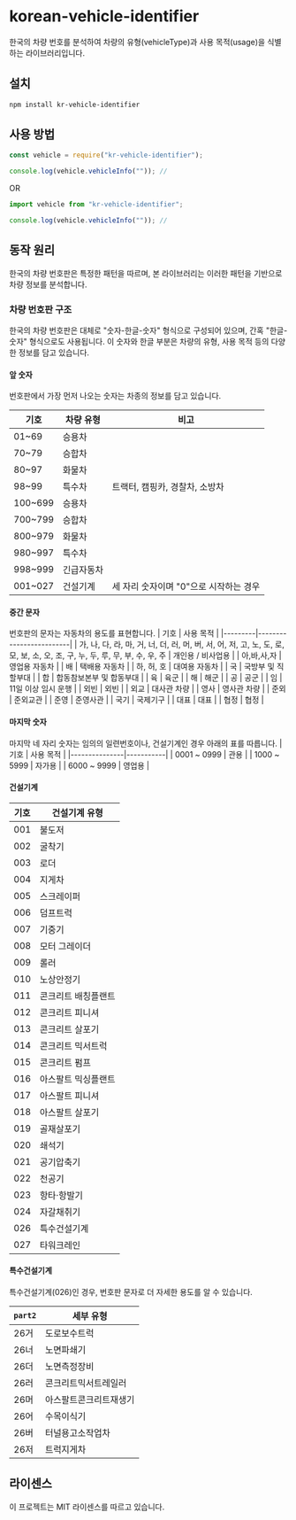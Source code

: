 # korean-vehicle-identifier

한국의 차량 번호를 분석하여 차량의 유형(vehicleType)과 사용 목적(usage)을 식별하는 라이브러리입니다.

## 설치

```bash
npm install kr-vehicle-identifier
```

## 사용 방법

```javascript
const vehicle = require("kr-vehicle-identifier");

console.log(vehicle.vehicleInfo("")); //
```

OR

```javascript
import vehicle from "kr-vehicle-identifier";

console.log(vehicle.vehicleInfo("")); //
```

## 동작 원리

한국의 차량 번호판은 특정한 패턴을 따르며, 본 라이브러리는 이러한 패턴을 기반으로 차량 정보를 분석합니다.

### 차량 번호판 구조

한국의 차량 번호판은 대체로 "숫자-한글-숫자" 형식으로 구성되어 있으며, 간혹 "한글-숫자" 형식으로도 사용됩니다. 이 숫자와 한글 부분은 차량의 유형, 사용 목적 등의 다양한 정보를 담고 있습니다.

#### 앞 숫자

번호판에서 가장 먼저 나오는 숫자는 차종의 정보를 담고 있습니다.

| 기호    | 차량 유형  | 비고                                   |
| ------- | ---------- | -------------------------------------- |
| 01~69   | 승용차     |                                        |
| 70~79   | 승합차     |                                        |
| 80~97   | 화물차     |                                        |
| 98~99   | 특수차     | 트랙터, 캠핑카, 경찰차, 소방차         |
| 100~699 | 승용차     |                                        |
| 700~799 | 승합차     |                                        |
| 800~979 | 화물차     |                                        |
| 980~997 | 특수차     |                                        |
| 998~999 | 긴급자동차 |                                        |
| 001~027 | 건설기계   | 세 자리 숫자이며 "0"으로 시작하는 경우 |

#### 중간 문자

번호판의 문자는 자동차의 용도를 표현합니다.
| 기호 | 사용 목적 |
|---------|-------------------------|
| 가, 나, 다, 라, 마, 거, 너, 더, 러, 머, 버, 서, 어, 저, 고, 노, 도, 로, 모, 보, 소, 오, 조, 구, 누, 두, 루, 무, 부, 수, 우, 주 | 개인용 / 비사업용 |
| 아,바,사,자 | 영업용 자동차 |
| 배 | 택배용 자동차 |
| 하, 허, 호 | 대여용 자동차 |
| 국 | 국방부 및 직할부대 |
| 합 | 합동참보본부 및 합동부대 |
| 육 | 육군 |
| 해 | 해군 |
| 공 | 공군 |
| 임 | 11일 이상 임시 운행 |
| 외빈 | 외빈 |
| 외교 | 대사관 차량 |
| 영사 | 영사관 차량 |
| 준외 | 준외교관 |
| 준영 | 준영사관 |
| 국기 | 국제기구 |
| 대표 | 대표 |
| 협정 | 협정 |

#### 마지막 숫자

마지막 네 자리 숫자는 임의의 일련번호이나, 건설기계인 경우 아래의 표를 따릅니다.
| 기호 | 사용 목적 |
|---------------|-----------|
| 0001 ~ 0999 | 관용 |
| 1000 ~ 5999 | 자가용 |
| 6000 ~ 9999 | 영업용 |

#### 건설기계

| 기호 | 건설기계 유형       |
| ---- | ------------------- |
| 001  | 불도저              |
| 002  | 굴착기              |
| 003  | 로더                |
| 004  | 지게차              |
| 005  | 스크레이퍼          |
| 006  | 덤프트럭            |
| 007  | 기중기              |
| 008  | 모터 그레이더       |
| 009  | 롤러                |
| 010  | 노상안정기          |
| 011  | 콘크리트 배칭플랜트 |
| 012  | 콘크리트 피니셔     |
| 013  | 콘크리트 살포기     |
| 014  | 콘크리트 믹서트럭   |
| 015  | 콘크리트 펌프       |
| 016  | 아스팔트 믹싱플랜트 |
| 017  | 아스팔트 피니셔     |
| 018  | 아스팔트 살포기     |
| 019  | 골재살포기          |
| 020  | 쇄석기              |
| 021  | 공기압축기          |
| 022  | 천공기              |
| 023  | 항타·항발기         |
| 024  | 자갈채취기          |
| 026  | 특수건설기계        |
| 027  | 타워크레인          |

#### 특수건설기계

특수건설기계(026)인 경우, 번호판 문자로 더 자세한 용도를 알 수 있습니다.

| `part2` | 세부 유형              |
| ------- | ---------------------- |
| 26거    | 도로보수트럭           |
| 26너    | 노면파쇄기             |
| 26더    | 노면측정장비           |
| 26러    | 콘크리트믹서트레일러   |
| 26머    | 아스팔트콘크리트재생기 |
| 26어    | 수목이식기             |
| 26버    | 터널용고소작업차       |
| 26저    | 트럭지게차             |

## 라이센스

이 프로젝트는 MIT 라이센스를 따르고 있습니다.
